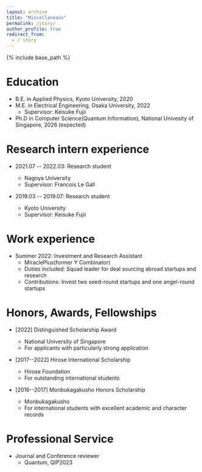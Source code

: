 ```yaml
---
layout: archive
title: "Miscellaneous"
permalink: /story/
author_profile: true
redirect_from:
  - / story
---
```


{% include base_path %}

Education
======
* B.E. in Applied Physics, Kyoto University, 2020
* M.E. in Electrical Engineering, Osaka University, 2022
  * Supervisor: Keisuke Fujii
* Ph.D in Computer Science(Quantum Information), National Univesity of Singapore, 2026 (expected)

Research intern experience
======
* 2021.07 -- 2022.03: Research student
  * Nagoya University
  * Supervisor: Francois Le Gall

* 2019.03 -- 2019.07: Research student
  * Kyoto University
  * Supervisor: Keisuke Fujii

Work experience
======
* Summer 2022: Investment and Research Assistant
  * MiraclePlus(former Y Combinator)
  * Duties included: Squad leader for deal sourcing abroad startups and research
  * Contributions: Invest two seed-round startups and one angel-round startups

  

Honors, Awards, Fellowships
======
* [2022] Distinguished Scholarship Award
  * National University of Singapore
  * For applicants with particularly strong application

* [2017--2022] Hirose International Scholarship
  * Hirose Foundation
  * For outstanding international students

* [2016--2017] Monbukagakusho Honors Scholarship
  * Monbukagakusho
  * For international students with excellent academic and character records


Professional Service
======
* Journal and Conference reviewer
  * Quantum, QIP2023
